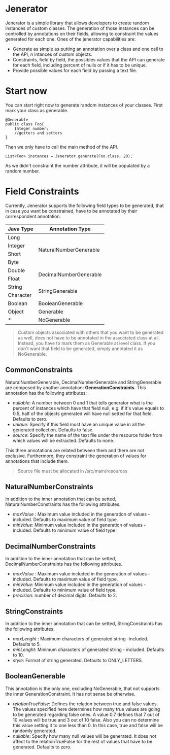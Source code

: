

# Jenerator

Jenerator is a simple library that allows developers to create random instances of custom classes. The generation of those instances can be controlled by annotations on their fields, allowing to constraint the values generated for each one. Ones of the jenerator capabilities are:  

  - Generate as simple as putting an annotation over a class and one call to the API, *n* intances of custom objects. 
  - Constraints, field by field, the possibles values that the API can generate for each field, including percent of nulls or if it has to be unique.
  - Provide possible values for each field by passing a text file.

# Start now

You can start right now to generate random instances of your classes. First mark your class as generable.

    @Generable
    public class Foo{
        Integer number;
        //getters and setters
    }

Then we only have to call the main method of the API.

    List<Foo> instances = Jenerator.generate(Foo.class, 20);

As we didn't constraint the number attribute, it will be populated by a random number.

# Field Constraints

Currently, Jenerator supports the following field types to be generated, that in case you want be constrained, have to be annotated by their correspondent annotation.

<table>
  <thead>
    <tr>
      <th>Java Type</th>
      <th>Annotation Type</th>
    </tr>
  </thead>
  <tbody>
    <tr>
      <td>Long</td>
      <td rowspan="4">NaturalNumberGenerable</td>
    </tr>
    <tr>
      <td>Integer</td>
    </tr>
    <tr>
      <td>Short</td>
    </tr>
    <tr>
      <td>Byte</td>
    </tr>
    <tr>
      <td>Double</td>
      <td rowspan="2">DecimalNumberGenerable</td>
    </tr>
    <tr>
      <td>Float</td>
    </tr>
    <tr>
      <td>String</td>
      <td rowspan="2">StringGenerable</td>
    </tr>
    <tr>
      <td>Character</td>
    </tr>
    <tr>
      <td>Boolean</td>
      <td>BooleanGenerable</td>
    </tr>
    <tr>
      <td>Object</td>
      <td>Generable</td>
    </tr>
    <tr>
      <td>*</td>
      <td>NoGenerable</td>
    </tr>
  </tbody>
</table>


> Custom objects associated with others that you want to be generated as well, does not have to be annotated in the associated class at all. Instead, you have to mark them as Generable at level class. If you don't want that field to be generated, simply annotated it as NoGenerable.

## CommonConstraints

NaturalNumberGenerable, DecimalNumberGenerable and StringGenerable are composed by another annotation: **GenerationConstraints**.
This annotation has the following attributes:

 - *nullable*: A number between 0 and 1 that tells generator what is the percent of instances which have that field null, e.g. if it's value equals to 0.5, half of the objects generated will have null setted for that field. Defaults to zero.
 - *unique*: Specify if this field must have an unique value in all the generated collection. Defaults to false.
 - *source*: Specify the name of the text file under the resource folder from which values will be extracted. Defaults to none.

This three annotations are related between them and there are not exclusive. Furthermore, they constraint the generation of values for annotations that include them.

> Source file must be allocated in /src/main/resources

## NaturalNumberConstraints
In addition to the inner annotation that can be setted, NaturalNumberConstraints has the following attributes.

 - *maxValue* : Maximum value included in the generation of values -included. Defaults to maximum value of field type.
 - *minValue*: Minimum value included in the generation of values - included. Defaults to minimum value of field type.

## DecimalNumberConstraints
In addition to the inner annotation that can be setted, DecimalNumberConstraints has the following attributes.

 - *maxValue* : Maximum value included in the generation of values -included. Defaults to maximum value of field type.
 - *minValue*: Minimum value included in the generation of values - included. Defaults to minimum value of field type.
 - *precision*: number of decimal digits. Defaults to 2.

## StringConstraints
In addition to the inner annotation that can be setted, StringConstraints has the following attributes.

 - *maxLenght* : Maximum characters of generated string -included. Defaults to 5.
 - *minLenght*: Minimum characters of generated string - included. Defaults to 10.
 - *style*: Format of string generated. Defaults to ONLY_LETTERS.

## BooleanGenerable

This annotation is the only one, excluding NoGenerable, that not supports the inner GenerationConstraint. It has not sense be otherwise.

 - *relationTrueFalse*: Defines the relation between true and false values. The values specified here determines how many true values are going to be generated regarding false ones. A value 0.7 defines that 7 out of 10 values will be true and 3 out of 10 false. Also you can no determine this value setting it to one less than 0. In this case, true and false will be randomly generated.
 - *nullable*: Specify how many null values will be generated. It does not affect to the relationTrueFalse for the rest of values that have to be generated. Defaults to zero.


